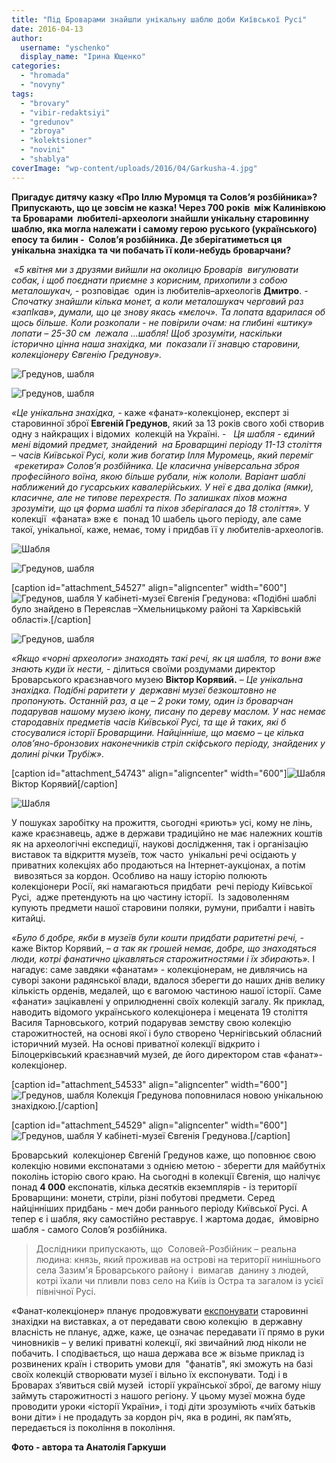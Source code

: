 ```yaml
---
title: "Під Броварами знайшли унікальну шаблю доби Київської Русі"
date: 2016-04-13
author: 
  username: "yschenko"
  display_name: "Ірина Ющенко"
categories: 
  - "hromada"
  - "novyny"
tags: 
  - "brovary"
  - "vibir-redaktsiyi"
  - "gredunov"
  - "zbroya"
  - "kolektsioner"
  - "novini"
  - "shablya"
coverImage: "wp-content/uploads/2016/04/Garkusha-4.jpg"
---
```


**Пригадує дитячу казку «Про Іллю Муромця та Солов’я розбійника»? Припускають, що це зовсім не казка! Через 700 років  між Калинівкою та Броварами  любителі-археологи знайшли унікальну старовинну шаблю, яка могла належати і самому герою руського (українського) епосу та билин -  Солов’я розбійника. Де зберігатиметься ця унікальна знахідка та чи побачать її коли-небудь броварчани?**

 _«5 квітня ми з друзями вийшли на околицю Броварів  вигулювати собак, і щоб поєднати приємне з корисним, прихопили з собою металошукач,_ \- розповідає  один із любителів–археологів **Дмитро**. -  _Спочатку знайшли кілька монет, а коли металошукач черговий раз «запІкав», думали, що це знову якась «мєлоч». Та лопата вдарилася об щось більше. Коли розкопали - не повірили очам: на глибині «штику» лопати – 25-30 см  лежала …шабля! Щоб зрозуміти, наскільки історично цінна наша знахідка, ми  показали її знавцю старовини, колекціонеру Євгенію Гредунову»._

![Гредунов, шабля](https://mpz.brovary.org/wp-content/uploads/2016/04/2-2.jpg)

![Гредунов, шабля](https://mpz.brovary.org/wp-content/uploads/2016/04/1-2.jpg)

_«Це унікальна знахідка, -_ каже «фанат»-колекціонер, експерт зі старовинної зброї **Евгеній Гредунов**, який за 13 років свого хобі створив одну з найкращих і відомих  колекцій на Україні. -   _Ця шабля - єдиний мені відомий предмет, знайдений  на Броварщині періоду 11-13 століття – часів Київської Русі, коли жив богатир Ілля Муромець, який переміг  «рекетира» Солов’я розбійника._ _Це класична універсальна зброя професійного воїна, якою більше рубали, ніж кололи. Варіант шаблі наближений до гусарських кавалерійських. У неї є два доліка (ямки), класичне, але не типове перехрестя. По залишках піхов можна зрозуміти, що ця форма шаблі та піхов зберігалася до 18 століття»._ У колекції  «фаната» вже є  понад 10 шабель цього періоду, але саме такої, унікальної, каже, немає, тому і придбав її у любителів-археологів.

![Шабля](https://mpz.brovary.org/wp-content/uploads/2016/04/Garkusha.jpg)

![Гредунов, шабля](https://mpz.brovary.org/wp-content/uploads/2016/04/Garkusha-5.jpg)

\[caption id="attachment\_54527" align="aligncenter" width="600"\]![Гредунов, шабля](https://mpz.brovary.org/wp-content/uploads/2016/04/7-2.jpg) У кабінеті-музеї Євгенія Гредунова: «Подібні шаблі було знайдено в Переяслав –Хмельницькому районі та Харківській області».\[/caption\]

![Гредунов, шабля](https://mpz.brovary.org/wp-content/uploads/2016/04/8-1.jpg)

_«Якщо «чорні археологи» знаходять такі речі, як ця шабля, то вони вже знають куди їх нести, -_ ділиться своїми роздумами директор Броварського краєзнавчого музею **Віктор Корявий.** – _Це унікальна знахідка. Подібні раритети у  державні музеї безкоштовно не пропонують._ _Останній раз, а це – 2 роки тому, один із броварчан подарував нашому музею ікону, писану по дереву маслом._ _У нас немає стародавніх предметів часів Київської Русі, та ще й таких, які б стосувалися історії Броварщини. Найцінніше, що маємо – це кілька олов’яно-бронзових наконечників стріл скіфського періоду, знайдених у долині річки Трубіж»._

\[caption id="attachment\_54743" align="aligncenter" width="600"\]![Шабля](https://mpz.brovary.org/wp-content/uploads/2016/04/11-2.jpg) Віктор Корявий\[/caption\]

![Шабля](https://mpz.brovary.org/wp-content/uploads/2016/04/12-1.jpg)

У пошуках заробітку на прожиття, сьогодні «риють» усі, кому не лінь, каже краєзнавець, адже в держави традиційно не має належних коштів як на археологічні експедиції, наукові дослідження, так і організацію виставок та відкриття музеїв, тож часто  унікальні речі осідають у приватних колекціях або продаються на Інтернет-аукціонах, а потім  вивозяться за кордон. Особливо на нашу історію полюють колекціонери Росії, які намагаються придбати  речі періоду Київської Русі,  адже претендують на цю частину історії.  Із задоволенням купують предмети нашої старовини поляки, румуни, прибалти і навіть китайці.

_«Було б добре, якби в музеїв були кошти придбати раритетні речі, -_ каже Віктор Корявий, – _а так як грошей немає, добре, що знаходяться люди, котрі фанатично цікавляться старожитностями і їх збирають»._ І нагадує: саме завдяки «фанатам» - колекціонерам, не дивлячись на суворі закони радянської влади, вдалося зберегти до наших днів велику кількість орденів, медалей, що є вагомою частиною нашої історії. Саме «фанати» зацікавлені у оприлюдненні своїх колекцій загалу. Як приклад, наводить відомого українського колекціонера і мецената 19 століття Василя Тарновського, котрий подарував земству свою колекцію старожитностей, на основі якої і було створено Чернігівський обласний історичний музей. На основі приватної колекції відкрито і Білоцерківський краєзнавчий музей, де його директором став «фанат»-колекціонер.

\[caption id="attachment\_54533" align="aligncenter" width="600"\]![Гредунов, шабля](https://mpz.brovary.org/wp-content/uploads/2016/04/Garkusha-6.jpg) Колекція Гредунова поповнилася новою унікальною знахідкою.\[/caption\]

\[caption id="attachment\_54529" align="aligncenter" width="600"\]![Гредунов, шабля](https://mpz.brovary.org/wp-content/uploads/2016/04/9-1.jpg) У кабінеті-музеї Євгенія Гредунова.\[/caption\]

Броварський  колекціонер Євгеній Гредунов каже, що поповнює свою колекцію новими експонатами з однією метою - зберегти для майбутніх поколінь історію свого краю. На сьогодні в колекції Євгенія, що налічує понад **4 000** експонатів, кілька десятків екземплярів - із території Броварщини: монети, стріли, різні побутові предмети. Серед найцінніших придбань - меч доби раннього періоду Київської Русі. А тепер є і шабля, яку самостійно реставрує. І жартома додає,  ймовірно шабля - самого Солов’я розбійника.

> Дослідники припускають, що  Соловей-Розбійник – реальна людина: князь, який проживав на острові на території нинішнього села Зазим'я Броварського району і  вимагав  данину з людей, котрі їхали чи пливли повз село на Київ із Остра та загалом із усієї північної Русі.

«Фанат-колекціонер» планує продовжувати [експонувати](https://mpz.brovary.org/zbroya-gredunova-kolektsiyeyu-brovarskogo-deputata-tsikavlyatsya-v-luvri-fotoreportazh) старовинні знахідки на виставках, а от передавати свою колекцію  в державну власність не планує, адже, каже, це означає передавати її прямо в руки чиновників – у великі приватні колекції, які звичайний люд ніколи не побачить. І сподівається, що наша держава все ж візьме приклад із розвинених країн і створить умови для  "фанатів", які зможуть на базі своїх колекцій створювати музеї і вільно їх експонувати. Тоді і в Броварах з’явиться свій музей  історії української зброї, де вагому нішу займуть старожитності з нашого регіону. У цьому музеї можна буде проводити уроки «історії України», і тоді діти зрозуміють «чиїх батьків вони діти» і не продадуть за кордон річ, яка в родині, як пам’ять, передається із покоління в покоління.

**Фото - автора та Анатолія Гаркуши**
